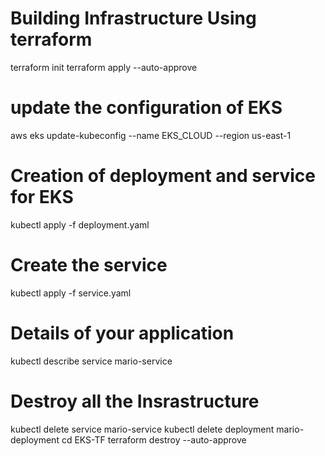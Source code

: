 # Building Infrastructure Using terraform
terraform init
terraform apply --auto-approve

# update the configuration of EKS
aws eks update-kubeconfig --name EKS_CLOUD --region us-east-1

# Creation of deployment and service for EKS
kubectl apply -f deployment.yaml 

# Create the service
kubectl apply -f service.yaml

# Details of your application
kubectl describe service mario-service

# Destroy all the Insrastructure
kubectl delete service mario-service
kubectl delete deployment mario-deployment
cd EKS-TF
terraform destroy --auto-approve





